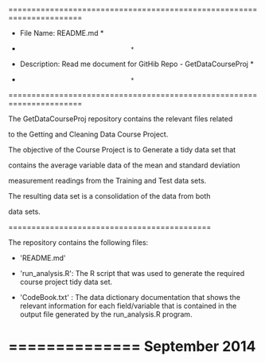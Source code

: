 ======================================================================
* File Name:	README.md					     *
*								     *
* Description:	Read me document for GitHib Repo - GetDataCourseProj *
*								     *
======================================================================

The GetDataCourseProj repository contains the relevant files related 

to the Getting and Cleaning Data Course Project.


The objective of the Course Project is to Generate a tidy data set that

contains the average variable data of the mean and standard deviation

measurement readings from the Training and Test data sets.


The resulting data set is a consolidation of the data from both

data sets.


============================================

The repository contains the following files:

- 'README.md'

- 'run_analysis.R': The R script that was used to generate the required course project tidy data set. 

- 'CodeBook.txt' :  The data dictionary documentation that shows the relevant information for each field/variable that is contained in the 
		    output file generated by the run_analysis.R program. 


==============
September 2014
============== 
